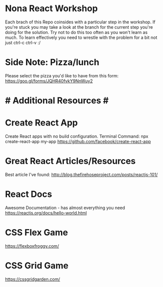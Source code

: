 # Nona React Workshop
Each brach of this Repo coinsides with a particular step in the workshop. If you're stuck you may take a look at the branch for the current step you're doing for the solution. Try not to do this too often as you won't learn as much. To learn effectively you need to wrestle with the problem for a bit not just ctrl-c ctrl-v :/

# Side Note: Pizza/lunch
Please select the pizza you'd like to have from this form: 
https://goo.gl/forms/JQHR40fvkY9NnWuy2


# # Additional Resources # #

# Create React App
Create React apps with no build configuration.
Terminal Command: npx create-react-app my-app
https://github.com/facebook/create-react-app

# Great React Articles/Resources
Best article I've found:
http://blog.thefirehoseproject.com/posts/reactjs-101/

# React Docs
Awesome Documentation - has almost everything you need 
https://reactjs.org/docs/hello-world.html

# CSS Flex Game
https://flexboxfroggy.com/

# CSS Grid Game 
https://cssgridgarden.com/
